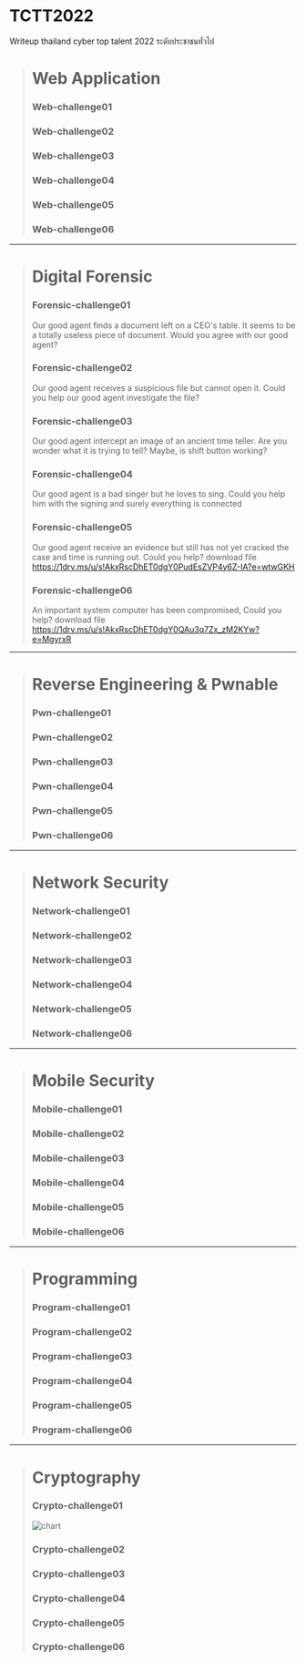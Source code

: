 # TCTT2022
Writeup thailand cyber top talent 2022 ระดับประชาชนทั่วไป

> # Web Application
> ### Web-challenge01
> ### Web-challenge02
> ### Web-challenge03
> ### Web-challenge04
> ### Web-challenge05
> ### Web-challenge06

---

> # Digital Forensic
> ### Forensic-challenge01
> Our good agent finds a document left on a CEO's table. It seems to be a totally useless piece of document. Would you agree with our good agent?
> ### Forensic-challenge02
> Our good agent receives a suspicious file but cannot open it. Could you help our good agent investigate the file?
> ### Forensic-challenge03
> Our good agent intercept an image of an ancient time teller. Are you wonder what it is trying to tell? Maybe, is shift button working?
> ### Forensic-challenge04
> Our good agent is a bad singer but he loves to sing. Could you help him with the signing and surely everything is connected
> ### Forensic-challenge05
> Our good agent receive an evidence but still has not yet cracked the case and time is running out. Could you help?
> download file
> https://1drv.ms/u/s!AkxRscDhET0dgY0PudEsZVP4y6Z-IA?e=wtwGKH
> ### Forensic-challenge06
> An important system computer has been compromised, Could you help?
> download file
> https://1drv.ms/u/s!AkxRscDhET0dgY0QAu3q7Zx_zM2KYw?e=MgyrxR

---

> # Reverse Engineering & Pwnable
> ### Pwn-challenge01
> ### Pwn-challenge02
> ### Pwn-challenge03
> ### Pwn-challenge04
> ### Pwn-challenge05
> ### Pwn-challenge06

---

> # Network Security
> ### Network-challenge01
> ### Network-challenge02
> ### Network-challenge03
> ### Network-challenge04
> ### Network-challenge05
> ### Network-challenge06

---

> # Mobile Security
> ### Mobile-challenge01
> ### Mobile-challenge02
> ### Mobile-challenge03
> ### Mobile-challenge04
> ### Mobile-challenge05
> ### Mobile-challenge06

---

> # Programming
> ### Program-challenge01
> ### Program-challenge02
> ### Program-challenge03
> ### Program-challenge04
> ### Program-challenge05
> ### Program-challenge06

---

> # Cryptography
> ### Crypto-challenge01
> ![chart](https://user-images.githubusercontent.com/17229719/193413041-a4ed633a-4749-4576-855d-69f77e1fe820.png)
> ### Crypto-challenge02
> ### Crypto-challenge03
> ### Crypto-challenge04
> ### Crypto-challenge05
> ### Crypto-challenge06







